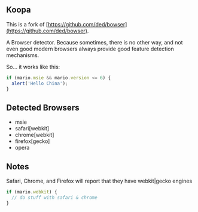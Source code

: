 Koopa
------

This is a fork of [https://github.com/ded/bowser](https://github.com/ded/bowser).

A Browser detector. Because sometimes, there is no other way, and not even good modern browsers always provide good feature detection mechanisms.

So... it works like this:

``` js
if (mario.msie && mario.version <= 6) {
  alert('Hello China');
}
```

Detected Browsers
-----

  * msie
  * safari[webkit]
  * chrome[webkit]
  * firefox[gecko]
  * opera

Notes
----
Safari, Chrome, and Firefox will report that they have webkit|gecko engines

``` js
if (mario.webkit) {
  // do stuff with safari & chrome
}
```
